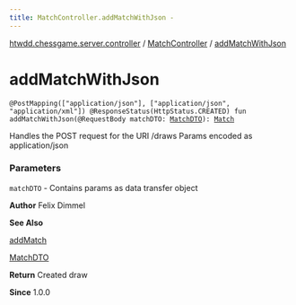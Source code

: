 ```yaml
---
title: MatchController.addMatchWithJson - 
---
```


[htwdd.chessgame.server.controller](../index.html) / [MatchController](index.html) / [addMatchWithJson](./add-match-with-json.html)

# addMatchWithJson

`@PostMapping(["application/json"], ["application/json", "application/xml"]) @ResponseStatus(HttpStatus.CREATED) fun addMatchWithJson(@RequestBody matchDTO: `[`MatchDTO`](../../htwdd.chessgame.server.dto/-match-d-t-o/index.html)`): `[`Match`](../../htwdd.chessgame.server.model/-match/index.html)

Handles the POST request for the URI /draws
Params encoded as application/json

### Parameters

`matchDTO` - Contains params as data transfer object

**Author**
Felix Dimmel

**See Also**

[addMatch](add-match.html)

[MatchDTO](../../htwdd.chessgame.server.dto/-match-d-t-o/index.html)

**Return**
Created draw

**Since**
1.0.0


